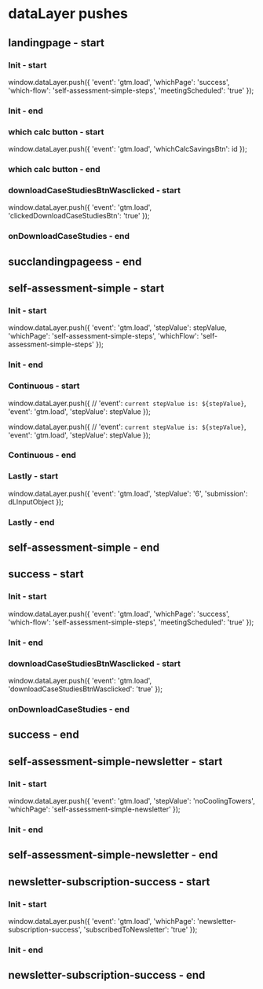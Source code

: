 # dataLayer pushes


## landingpage - start

### Init - start
window.dataLayer.push({
  'event': 'gtm.load',
  'whichPage': 'success',
  'which-flow': 'self-assessment-simple-steps',
  'meetingScheduled': 'true'
});
### Init - end

### which calc button - start
window.dataLayer.push({
  'event': 'gtm.load',
  'whichCalcSavingsBtn': id
});
### which calc button - end

### downloadCaseStudiesBtnWasclicked - start
window.dataLayer.push({
  'event': 'gtm.load',
  'clickedDownloadCaseStudiesBtn': 'true'
});
### onDownloadCaseStudies - end

## succlandingpageess - end





## self-assessment-simple - start

### Init - start
window.dataLayer.push({
  'event': 'gtm.load',
  'stepValue': stepValue,
  'whichPage': 'self-assessment-simple-steps',
  'whichFlow': 'self-assessment-simple-steps'
});
### Init - end


### Continuous - start
<!-- Move forward -->
window.dataLayer.push({
  // 'event': `current stepValue is: ${stepValue}`,
  'event': 'gtm.load',
  'stepValue': stepValue
});

<!-- Move backward -->
window.dataLayer.push({
  // 'event': `current stepValue is: ${stepValue}`,
  'event': 'gtm.load',
  'stepValue': stepValue
});
### Continuous - end


### Lastly - start 
<!-- if stepValue === 5 and if progress button is clicked -->
window.dataLayer.push({
  'event': 'gtm.load',
  'stepValue': '6',
  'submission': dLInputObject
});
### Lastly - end 

## self-assessment-simple - end




## success - start

### Init - start
window.dataLayer.push({
  'event': 'gtm.load',
  'whichPage': 'success',
  'which-flow': 'self-assessment-simple-steps',
  'meetingScheduled': 'true'
});
### Init - end

### downloadCaseStudiesBtnWasclicked - start
window.dataLayer.push({
  'event': 'gtm.load',
  'downloadCaseStudiesBtnWasclicked': 'true'
});
### onDownloadCaseStudies - end

## success - end









## self-assessment-simple-newsletter - start

### Init - start
window.dataLayer.push({
  'event': 'gtm.load',
  'stepValue': 'noCoolingTowers',
  'whichPage': 'self-assessment-simple-newsletter'
});
### Init - end

## self-assessment-simple-newsletter - end




## newsletter-subscription-success - start

### Init - start
window.dataLayer.push({
  'event': 'gtm.load',
  'whichPage': 'newsletter-subscription-success',
  'subscribedToNewsletter': 'true'
});
### Init - end

## newsletter-subscription-success - end




